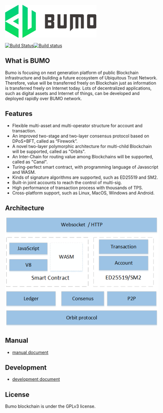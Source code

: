 ![](docs/image/logo.png)

[![Build Status](https://travis-ci.org/bumoproject/bumo.svg?branch=develop)](https://travis-ci.org/bumoproject/bumo)[![Build status](https://ci.appveyor.com/api/projects/status/et33rln9a30yry1w?svg=true)](https://ci.appveyor.com/project/bumo-source/bumo)

 
## __What is BUMO__
Bumo is focusing on next generation platform of public Blockchain infrastructure and building a future ecosystem of Ubiquitous Trust Network. Therefore, value will be transferred freely on Blockchain just as information is transferred freely on Internet today. Lots of decentralized applications, such as digital assets and Internet of things, can be developed and deployed rapidly over BUMO network.

## __Features__
- Flexible multi-asset and multi-operator structure for account and transaction.
- An improved two-stage and two-layer consensus protocol based on DPoS+BFT, called as “Firework”.
- A novel two-layer polymorphic architecture for multi-child Blockchain will be supported, called as "Orbits".
- An Inter-Chain for routing value among Blockchains will be supported, called as "Canal".
- Turing-perfect smart contract, with programming language of Javascript and WASM.
- Kinds of signature algorithms are supported, such as ED25519 and SM2.
- Built-in joint accounts to reach the control of multi-sig.
- High performance of transaction process with thousands of TPS.
- Cross-platform support, such as Linux, MacOS, Windows and Android.

## __Architecture__
![](docs/image/arch.png)

## __Manual__

 - [manual document](docs/manual.md "") 

##  __Development__

 - [development document](docs/develop.md "") 

## __License__
Bumo blockchain is under the GPLv3 license.
